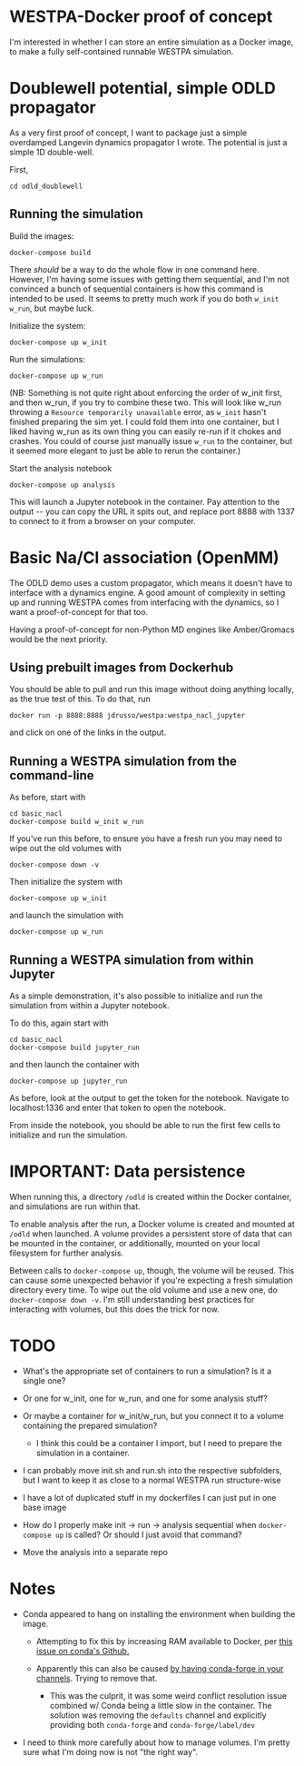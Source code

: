 # WESTPA-Docker proof of concept

I'm interested in whether I can store an entire simulation as a Docker image, to make a fully self-contained runnable WESTPA simulation.

# Doublewell potential, simple ODLD propagator

As a very first proof of concept, I want to package just a simple overdamped Langevin dynamics propagator I wrote.
The potential is just a simple 1D double-well.

First, 
```
cd odld_doublewell
```

## Running the simulation

Build the images:

    docker-compose build


There *should* be a way to do the whole flow in one command here. However, I'm having some issues with getting them sequential, and I'm not convinced
a bunch of sequential containers is how this command is intended to be used. It seems to pretty much work if you do both `w_init w_run`, but maybe luck.

Initialize the system:

    docker-compose up w_init

Run the simulations:

    docker-compose up w_run


(NB: Something is not quite right about enforcing the order of w_init first, and then w_run, if you try to combine these two. 
This will look like w_run throwing a `Resource temporarily unavailable` error, as `w_init` hasn't finished preparing the sim yet.
I could fold them into one container, but I liked having w_run as its own thing you can easily re-run if it chokes and crashes.
You could of course just manually issue `w_run` to the container, but it seemed more elegant to just be able to rerun the container.)

Start the analysis notebook

    docker-compose up analysis

This will launch a Jupyter notebook in the container. Pay attention to the output -- you can copy the URL it spits out, and replace port 8888 with 1337
to connect to it from a browser on your computer.


# Basic Na/Cl association (OpenMM)

The ODLD demo uses a custom propagator, which means it doesn't have to interface with a dynamics engine.
A good amount of complexity in setting up and running WESTPA comes from interfacing with the dynamics, so I want a proof-of-concept for that too.

Having a proof-of-concept for non-Python MD engines like Amber/Gromacs would be the next priority.

## Using prebuilt images from Dockerhub

You should be able to pull and run this image without doing anything locally, as the true test of this. To do that, run

    docker run -p 8888:8888 jdrusso/westpa:westpa_nacl_jupyter

and click on one of the links in the output.

## Running a WESTPA simulation from the command-line

As before, start with 

    cd basic_nacl
    docker-compose build w_init w_run

If you've run this before, to ensure you have a fresh run you may need to wipe out the old volumes with

    docker-compose down -v

Then initialize the system with

    docker-compose up w_init

and launch the simulation with

    docker-compose up w_run

## Running a WESTPA simulation from within Jupyter

As a simple demonstration, it's also possible to initialize and run the simulation from within a Jupyter notebook.

To do this, again start with

    cd basic_nacl
    docker-compose build jupyter_run

and then launch the container with

    docker-compose up jupyter_run

As before, look at the output to get the token for the notebook. Navigate to localhost:1336 and enter that token to open the notebook.

From inside the notebook, you should be able to run the first few cells to initialize and run the simulation.


# IMPORTANT: Data persistence

When running this, a directory `/odld` is created within the Docker container, and simulations are run within that.

To enable analysis after the run, a Docker volume is created and mounted at `/odld` when launched. 
A volume provides a persistent store of data that can be mounted in the container, or additionally, mounted on your local filesystem for further analysis.

Between calls to `docker-compose up`, though, the volume will be reused. 
This can cause some unexpected behavior if you're expecting a fresh simulation directory every time.
To wipe out the old volume and use a new one, do `docker-compose down -v`.
I'm still understanding best practices for interacting with volumes, but this does the trick for now.

# TODO

- What's the appropriate set of containers to run a simulation? Is it a single one? 

- Or one for w_init, one for w_run, and one for some analysis stuff? 

- Or maybe a container for w_init/w_run, but you connect it to a volume containing the prepared simulation?
    - I think this could be a container I import, but I need to prepare the simulation in a container.

- I can probably move init.sh and run.sh into the respective subfolders, but I want to keep it as close to a normal WESTPA run structure-wise

- I have a lot of duplicated stuff in my dockerfiles I can just put in one base image

- How do I properly make init -> run -> analysis sequential when `docker-compose up` is called? Or should I just avoid that command?

- Move the analysis into a separate repo

# Notes

- Conda appeared to hang on installing the environment when building the image. 

    -  Attempting to fix this by increasing RAM available to Docker, per [this issue on conda's Github.](https://github.com/conda/conda/issues/8051#issuecomment-890493039) 

    - Apparently this can also be caused [by having conda-forge in your channels](https://github.com/ageron/handson-ml2/issues/24#issuecomment-524052579). Trying to remove that.

        - This was the culprit, it was some weird conflict resolution issue combined w/ Conda being a little slow in the container. The solution was removing the `defaults` channel and explicitly providing both `conda-forge` and `conda-forge/label/dev`

- I need to think more carefully about how to manage volumes. I'm pretty sure what I'm doing now is not "the right way".